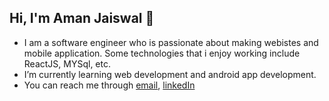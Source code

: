 ## Hi, I'm Aman Jaiswal 👋

- I am a software engineer who is passionate about making webistes and mobile application. Some technologies that i enjoy working include ReactJS, MYSql, etc. 
- I’m currently learning web development and android app development.
- You can reach me through [email](https://www.internshala.com), [linkedIn](https://www.internshala.com)

<!---
Amanjaiswal870/Amanjaiswal870 is a ✨ special ✨ repository because its `README.md` (this file) appears on your GitHub profile.
You can click the Preview link to take a look at your changes.
--->
